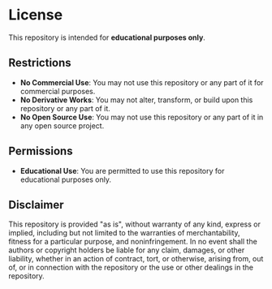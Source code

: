 # License

This repository is intended for **educational purposes only**. 

## Restrictions

- **No Commercial Use**: You may not use this repository or any part of it for commercial purposes.
- **No Derivative Works**: You may not alter, transform, or build upon this repository or any part of it.
- **No Open Source Use**: You may not use this repository or any part of it in any open source project.

## Permissions

- **Educational Use**: You are permitted to use this repository for educational purposes only.

## Disclaimer

This repository is provided "as is", without warranty of any kind, express or implied, including but not limited to the warranties of merchantability, fitness for a particular purpose, and noninfringement. In no event shall the authors or copyright holders be liable for any claim, damages, or other liability, whether in an action of contract, tort, or otherwise, arising from, out of, or in connection with the repository or the use or other dealings in the repository.